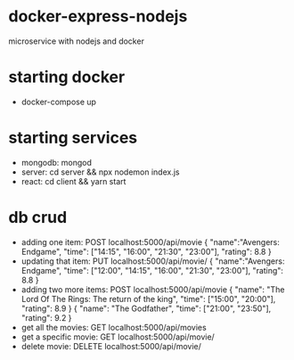 # docker-express-nodejs
microservice with nodejs and docker

# starting docker
* docker-compose up

# starting services
* mongodb: mongod
* server: cd server && npx nodemon index.js
* react: cd client && yarn start

# db crud
* adding one item: POST localhost:5000/api/movie
{
    "name":"Avengers: Endgame",
    "time": ["14:15", "16:00", "21:30", "23:00"],
    "rating": 8.8
}
* updating that item: PUT localhost:5000/api/movie/<id>
{
    "name":"Avengers: Endgame",
    "time": ["12:00", "14:15", "16:00", "21:30", "23:00"],
    "rating": 8.8
}
* adding two more items: POST localhost:5000/api/movie
{
    "name": "The Lord Of The Rings: The return of the king",
    "time": ["15:00", "20:00"],
    "rating": 8.9
}
{
    "name": "The Godfather",
    "time": ["21:00", "23:50"],
    "rating": 9.2
}
* get all the movies: GET localhost:5000/api/movies
* get a specific movie: GET localhost:5000/api/movie/<id>
* delete movie: DELETE localhost:5000/api/movie/<id>
